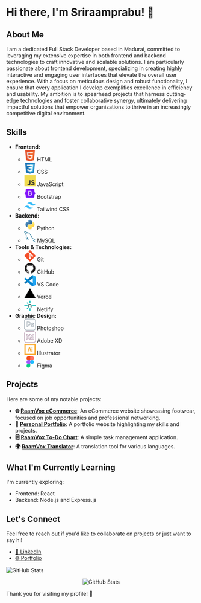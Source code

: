 # Hi there, I'm Sriraamprabu! 👋

## About Me
I am a dedicated Full Stack Developer based in Madurai, committed to leveraging my extensive expertise in both frontend and backend technologies to craft innovative and scalable solutions. I am particularly passionate about frontend development, specializing in creating highly interactive and engaging user interfaces that elevate the overall user experience. With a focus on meticulous design and robust functionality, I ensure that every application I develop exemplifies excellence in efficiency and usability. My ambition is to spearhead projects that harness cutting-edge technologies and foster collaborative synergy, ultimately delivering impactful solutions that empower organizations to thrive in an increasingly competitive digital environment.


## Skills
- **Frontend:**
  - <img src="https://raw.githubusercontent.com/devicons/devicon/master/icons/html5/html5-original.svg" alt="HTML" width="30" height="30"/> HTML
  - <img src="https://raw.githubusercontent.com/devicons/devicon/master/icons/css3/css3-original.svg" alt="CSS" width="30" height="30"/> CSS
  - <img src="https://raw.githubusercontent.com/devicons/devicon/master/icons/javascript/javascript-original.svg" alt="JavaScript" width="30" height="30"/> JavaScript
  - <img src="https://raw.githubusercontent.com/devicons/devicon/master/icons/bootstrap/bootstrap-original.svg" alt="Bootstrap" width="30" height="30"/> Bootstrap
  - <img src="https://raw.githubusercontent.com/devicons/devicon/master/icons/tailwindcss/tailwindcss-plain.svg" alt="Tailwind CSS" width="30" height="30"/> Tailwind CSS
- **Backend:**
  - <img src="https://raw.githubusercontent.com/devicons/devicon/master/icons/python/python-original.svg" alt="Python" width="30" height="30"/> Python
  - <img src="https://raw.githubusercontent.com/devicons/devicon/master/icons/mysql/mysql-original.svg" alt="MySQL" width="30" height="30"/> MySQL
- **Tools & Technologies:**
  - <img src="https://raw.githubusercontent.com/devicons/devicon/master/icons/git/git-original.svg" alt="Git" width="30" height="30"/> Git
  - <img src="https://raw.githubusercontent.com/devicons/devicon/master/icons/github/github-original.svg" alt="GitHub" width="30" height="30"/> GitHub
  - <img src="https://raw.githubusercontent.com/devicons/devicon/master/icons/vscode/vscode-original.svg" alt="VS Code" width="30" height="30"/> VS Code
  - <img src="https://raw.githubusercontent.com/devicons/devicon/master/icons/vercel/vercel-original.svg" alt="Vercel" width="30" height="30"/> Vercel
  - <img src="https://raw.githubusercontent.com/devicons/devicon/master/icons/netlify/netlify-original.svg" alt="Netlify" width="30" height="30"/> Netlify
- **Graphic Design:**
  - <img src="https://raw.githubusercontent.com/devicons/devicon/master/icons/photoshop/photoshop-line.svg" alt="Photoshop" width="30" height="30"/> Photoshop
  - <img src="https://raw.githubusercontent.com/devicons/devicon/master/icons/xd/xd-line.svg" alt="Adobe XD" width="30" height="30"/> Adobe XD
  - <img src="https://raw.githubusercontent.com/devicons/devicon/master/icons/illustrator/illustrator-line.svg" alt="Illustrator" width="30" height="30"/> Illustrator
  - <img src="https://raw.githubusercontent.com/devicons/devicon/master/icons/figma/figma-original.svg" alt="Figma" width="30" height="30"/> Figma

## Projects
Here are some of my notable projects:

- **🌐 [RaamVox eCommerce](https://raamvox-footwear.vercel.app/)**: An eCommerce website showcasing footwear, focused on job opportunities and professional networking.
- **📁 [Personal Portfolio](https://sriraamprabu.vercel.app/)**: A portfolio website highlighting my skills and projects.
- **🗒️ [RaamVox To-Do Chart](https://raamvox-todo-chart.vercel.app/)**: A simple task management application.
- **🌍 [RaamVox Translator](https://raamvox-translator.vercel.app/)**: A translation tool for various languages.

## What I'm Currently Learning
I'm currently exploring:
- Frontend: React
- Backend: Node.js and Express.js

## Let's Connect
Feel free to reach out if you'd like to collaborate on projects or just want to say hi!

- [🔗 LinkedIn](https://www.linkedin.com/in/yourprofile)
- [🌐 Portfolio](https://raamvox-footwear.vercel.app/)

![GitHub Stats](https://github-readme-stats.vercel.app/api?username=itsmesri2k3&show_icons=true&theme=radical)

<p align="center">
  <img src="https://github-readme-stats.vercel.app/api?username=itsmesri2k3&show_icons=true&theme=radical" alt="GitHub Stats" />
</p>


Thank you for visiting my profile! 🎉
